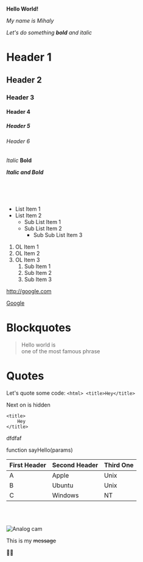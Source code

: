 **Hello World!**

*My name is Mihaly*

*Let's do something **bold** and italic*

# Header 1
## Header 2
### Header 3
#### Header 4
##### Header 5
###### Header 6

_Italic_
__Bold__

___Italic and Bold___

<br/>
<br/>
<br/>


* List Item 1
* List Item 2
    * Sub List Item 1
    * Sub List Item 2
        * Sub Sub List Item 3

1. OL Item 1
1. OL Item 2
1. OL Item 3
    1. Sub Item 1
    1. Sub Item 2
    1. Sub Item 3

http://google.com

[Google](http://google.com)

# Blockquotes
> Hello world is  
> one of the most famous phrase

# Quotes

Let's quote some code:
`<html> <title>Hey</title>`

Next on is hidden
<title> Hey </title>

    <title>
        Hey
    </title>

dfdfaf


function sayHello(params) 


First Header | Second Header | Third One
-------------|---------------|----------
A | Apple | Unix
B | Ubuntu | Unix
C | Windows | NT

<br>
<br>


![Analog cam](https://images.unsplash.com/photo-1542143307097-c42d1d164b81?ixlib=rb-1.2.1&ixid=eyJhcHBfaWQiOjEyMDd9&auto=format&fit=crop&w=1350&q=1)

This is my ~~message~~

 :milky_way::rocket: 



